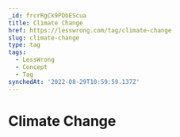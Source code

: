 ```yaml
---
_id: frcrRgCk9PDbEScua
title: Climate Change
href: https://lesswrong.com/tag/climate-change
slug: climate-change
type: tag
tags:
  - LessWrong
  - Concept
  - Tag
synchedAt: '2022-08-29T10:59:59.137Z'
---
```

# Climate Change

